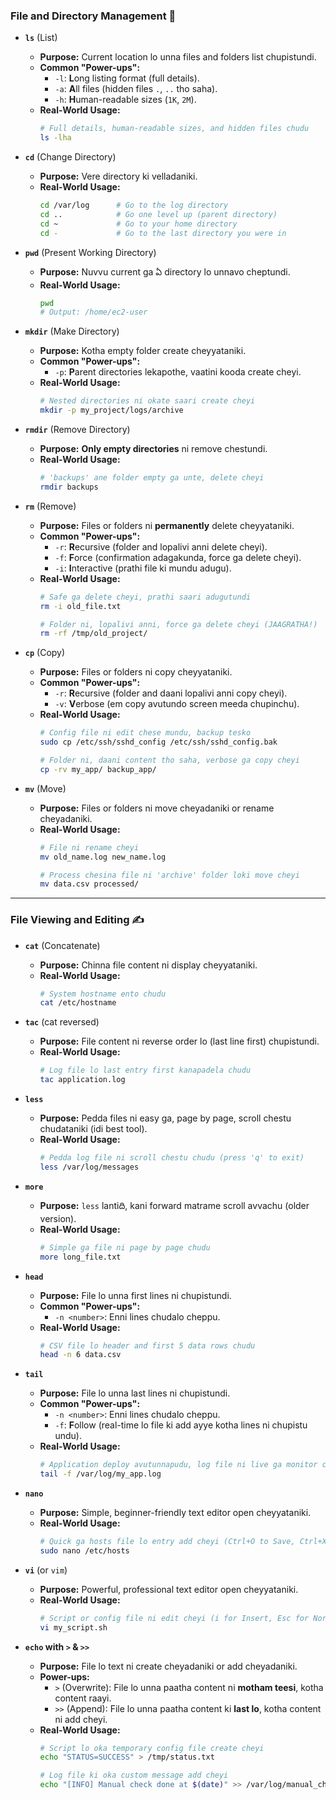 ### **File and Directory Management 📂**

  * **`ls`** (List)

      * **Purpose:** Current location lo unna files and folders list chupistundi.
      * **Common "Power-ups":**
          * `-l`: **L**ong listing format (full details).
          * `-a`: **A**ll files (hidden files `.`, `..` tho saha).
          * `-h`: **H**uman-readable sizes (`1K`, `2M`).
      * **Real-World Usage:**
        ```bash
        # Full details, human-readable sizes, and hidden files chudu
        ls -lha
        ```

  * **`cd`** (Change Directory)

      * **Purpose:** Vere directory ki velladaniki.
      * **Real-World Usage:**
        ```bash
        cd /var/log      # Go to the log directory
        cd ..            # Go one level up (parent directory)
        cd ~             # Go to your home directory
        cd -             # Go to the last directory you were in
        ```

  * **`pwd`** (Present Working Directory)

      * **Purpose:** Nuvvu current ga ఏ directory lo unnavo cheptundi.
      * **Real-World Usage:**
        ```bash
        pwd
        # Output: /home/ec2-user
        ```

  * **`mkdir`** (Make Directory)

      * **Purpose:** Kotha empty folder create cheyyataniki.
      * **Common "Power-ups":**
          * `-p`: **P**arent directories lekapothe, vaatini kooda create cheyi.
      * **Real-World Usage:**
        ```bash
        # Nested directories ni okate saari create cheyi
        mkdir -p my_project/logs/archive
        ```

  * **`rmdir`** (Remove Directory)

      * **Purpose:** **Only empty directories** ni remove chestundi.
      * **Real-World Usage:**
        ```bash
        # 'backups' ane folder empty ga unte, delete cheyi
        rmdir backups
        ```

  * **`rm`** (Remove)

      * **Purpose:** Files or folders ni **permanently** delete cheyyataniki.
      * **Common "Power-ups":**
          * `-r`: **R**ecursive (folder and lopalivi anni delete cheyi).
          * `-f`: **F**orce (confirmation adagakunda, force ga delete cheyi).
          * `-i`: **I**nteractive (prathi file ki mundu adugu).
      * **Real-World Usage:**
        ```bash
        # Safe ga delete cheyi, prathi saari adugutundi
        rm -i old_file.txt

        # Folder ni, lopalivi anni, force ga delete cheyi (JAAGRATHA!)
        rm -rf /tmp/old_project/
        ```

  * **`cp`** (Copy)

      * **Purpose:** Files or folders ni copy cheyyataniki.
      * **Common "Power-ups":**
          * `-r`: **R**ecursive (folder and daani lopalivi anni copy cheyi).
          * `-v`: **V**erbose (em copy avutundo screen meeda chupinchu).
      * **Real-World Usage:**
        ```bash
        # Config file ni edit chese mundu, backup tesko
        sudo cp /etc/ssh/sshd_config /etc/ssh/sshd_config.bak

        # Folder ni, daani content tho saha, verbose ga copy cheyi
        cp -rv my_app/ backup_app/
        ```

  * **`mv`** (Move)

      * **Purpose:** Files or folders ni move cheyadaniki or rename cheyadaniki.
      * **Real-World Usage:**
        ```bash
        # File ni rename cheyi
        mv old_name.log new_name.log

        # Process chesina file ni 'archive' folder loki move cheyi
        mv data.csv processed/
        ```

-----

### **File Viewing and Editing ✍️**

  * **`cat`** (Concatenate)

      * **Purpose:** Chinna file content ni display cheyyataniki.
      * **Real-World Usage:**
        ```bash
        # System hostname ento chudu
        cat /etc/hostname
        ```

  * **`tac`** (cat reversed)

      * **Purpose:** File content ni reverse order lo (last line first) chupistundi.
      * **Real-World Usage:**
        ```bash
        # Log file lo last entry first kanapadela chudu
        tac application.log
        ```

  * **`less`**

      * **Purpose:** Pedda files ni easy ga, page by page, scroll chestu chudataniki (idi best tool).
      * **Real-World Usage:**
        ```bash
        # Pedda log file ni scroll chestu chudu (press 'q' to exit)
        less /var/log/messages
        ```

  * **`more`**

      * **Purpose:** `less` lantiది, kani forward matrame scroll avvachu (older version).
      * **Real-World Usage:**
        ```bash
        # Simple ga file ni page by page chudu
        more long_file.txt
        ```

  * **`head`**

      * **Purpose:** File lo unna first lines ni chupistundi.
      * **Common "Power-ups":**
          * `-n <number>`: Enni lines chudalo cheppu.
      * **Real-World Usage:**
        ```bash
        # CSV file lo header and first 5 data rows chudu
        head -n 6 data.csv
        ```

  * **`tail`**

      * **Purpose:** File lo unna last lines ni chupistundi.
      * **Common "Power-ups":**
          * `-n <number>`: Enni lines chudalo cheppu.
          * `-f`: **F**ollow (real-time lo file ki add ayye kotha lines ni chupistu undu).
      * **Real-World Usage:**
        ```bash
        # Application deploy avutunnapudu, log file ni live ga monitor cheyi
        tail -f /var/log/my_app.log
        ```

  * **`nano`**

      * **Purpose:** Simple, beginner-friendly text editor open cheyyataniki.
      * **Real-World Usage:**
        ```bash
        # Quick ga hosts file lo entry add cheyi (Ctrl+O to Save, Ctrl+X to Exit)
        sudo nano /etc/hosts
        ```

  * **`vi`** (or `vim`)

      * **Purpose:** Powerful, professional text editor open cheyyataniki.
      * **Real-World Usage:**
        ```bash
        # Script or config file ni edit cheyi (i for Insert, Esc for Normal, :wq to save & quit)
        vi my_script.sh
        ```

  * **`echo` with `>` & `>>`**

      * **Purpose:** File lo text ni create cheyadaniki or add cheyadaniki.
      * **Power-ups:**
          * `>` (Overwrite): File lo unna paatha content ni **motham teesi**, kotha content raayi.
          * `>>` (Append): File lo unna paatha content ki **last lo**, kotha content ni add cheyi.
      * **Real-World Usage:**
        ```bash
        # Script lo oka temporary config file create cheyi
        echo "STATUS=SUCCESS" > /tmp/status.txt

        # Log file ki oka custom message add cheyi
        echo "[INFO] Manual check done at $(date)" >> /var/log/manual_checks.log
        ```